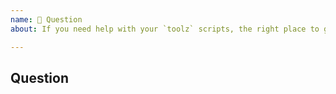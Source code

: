 ```yaml
---
name: 💬 Question
about: If you need help with your `toolz` scripts, the right place to go depends on the type of help that you need.

---
```


## Question
